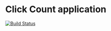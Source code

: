 # Click Count application

[![Build Status](https://travis-ci.org/vroumvroum/greg-clickp.svg?branch=production)](https://travis-ci.org/vroumvroum/greg-clickp)
